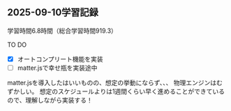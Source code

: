 ## 2025-09-10学習記録
学習時間6.8時間（総合学習時間919.3）

TO DO
- [x] オートコンプリート機能を実装
- [ ] matter.jsで幸せ瓶を実装途中

matter.jsを導入したはいいものの、想定の挙動にならず、、、
物理エンジンはむずかしい。
想定のスケジュールよりは1週間くらい早く進めることができているので、理解しながら実装する！